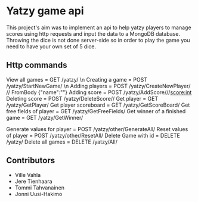 # Yatzy game api

This project's aim was to implement an api to help yatzy players to manage scores using http requests and input the data to a MongoDB database. Throwing the dice is not done server-side so in order to play the game you need to have your own set of 5 dice.

## Http commands

View all games                  = GET   /yatzy/ \n
Creating a game                 = POST  /yatzy/StartNewGame/<amount of players:int> \n
Adding players                  = POST  /yatzy/CreateNewPlayer/<Game id:guid> 	// FromBody {"name":"<Your Name>"}
Adding score                    = POST  /yatzy/AddScore/<player id:guid>/<field id:int>/<score:int>
Deleting score                  = POST  /yatzy/DeleteScore/<player id:guid>/<field id:int>
Get player                      = GET   /yatzy/GetPlayer/<player id:guid>
Get player scoreboard           = GET   /yatzy/GetScoreBoard/<player id:guid>
Get free fields of player       = GET   /yatzy/GetFreeFields/<player id: guid>
Get winner of a finished game   = GET   /yatzy/GetWinner/<game id:guid> 

Generate values for player      = POST  /yatzy/other/GenerateAll/<player id:guid>
Reset values of player          = POST  /yatzy/other/ResetAll/<player id:guid>
Delete Game with id             = DELETE  /yatzy/<game id:guid>
Delete all games                = DELETE  /yatzy/All/

## Contributors

- Ville Vahla
- Jere Tienhaara
- Tommi Tahvanainen
- Jonni Uusi-Hakimo